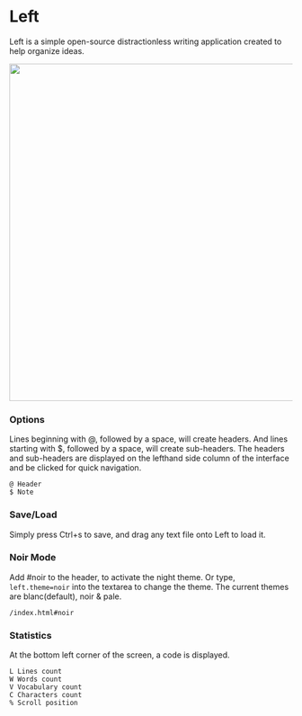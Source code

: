 # Left

Left is a simple open-source distractionless writing application created to help organize ideas. 

<img src='https://raw.githubusercontent.com/hundredrabbits/Left/master/PREVIEW.jpg' width="600"/>

### Options

Lines beginning with @, followed by a space, will create headers. And lines starting with $, followed by a space, will create sub-headers. The headers and sub-headers are displayed on the lefthand side column of the interface and be clicked for quick navigation.

```
@ Header
$ Note
```

### Save/Load

Simply press Ctrl+s to save, and drag any text file onto Left to load it.

### Noir Mode

Add #noir to the header, to activate the night theme. Or type, `left.theme=noir` into the textarea to change the theme. The current themes are blanc(default), noir & pale.

```
/index.html#noir
```

### Statistics

At the bottom left corner of the screen, a code is displayed.

```
L Lines count
W Words count
V Vocabulary count
C Characters count
% Scroll position
```
